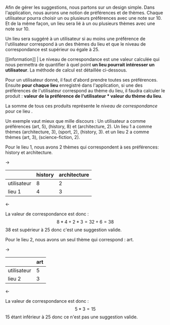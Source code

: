 Afin de gérer les suggestions, nous partons sur un design simple. Dans l'application, nous aurons une notion de préférences et de thèmes. Chaque utilisateur pourra choisir un ou plusieurs préférences avec une note sur 10. Et de la même façon, un lieu sera lié à un ou plusieurs thèmes avec une note sur 10.

Un lieu sera suggéré à un utilisateur si au moins une préférence de l'utilisateur correspond à un des thèmes du lieu et que le niveau de correspondance est supérieur ou égale à 25.

[[information]]
| Le niveau de correspondance est une valeur calculée qui nous permettra de quantifier à quel point **un lieu pourrait intéresser un utilisateur**. La méthode de calcul est détaillée ci-dessous.

Pour un utilisateur donné, il faut d'abord prendre toutes ses préférences.
Ensuite **pour chaque lieu** enregistré dans l'application, si une des préférences de l'utilisateur correspond au thème du lieu, il faudra calculer le produit : **valeur de la préférence de l'utilisateur * valeur du thème du lieu**.

La somme de tous ces produits représente le *niveau de correspondance* pour ce lieu .

Un exemple vaut mieux que mille discours :
Un utilisateur a comme préférences (art, 5), (history, 8) et (architecture, 2). Un lieu 1 a comme thèmes (architecture, 3), (sport, 2), (history, 3). et un lieu 2 a comme thèmes (art, 3), (science-fiction, 2).

Pour le lieu 1, nous avons 2 thèmes qui correspondent à ses préférences: history et architecture.

->

|                  | history | architecture|
|------------------|---------|-------------| 
|utilisateur       | 8       |      2      |
|lieu 1            | 4       |      3      |

<-

La valeur de correspondance est donc : $$8 * 4 + 2 * 3 = 32 + 6 = 38$$
38 est supérieur à 25 donc c'est une suggestion valide.

Pour le lieu 2, nous avons un seul thème qui correspond : art.

->

|                  |  art | 
|------------------|------|
|utilisateur       | 5    | 
|lieu 2            | 3    |

<-

La valeur de correspondance est donc : $$5 * 3 = 15$$
15 étant inférieur à 25 donc ce n'est pas une suggestion valide.
